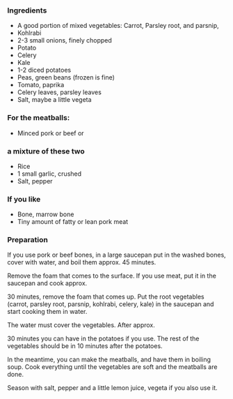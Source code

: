 
### Ingredients
- A good portion of mixed vegetables: Carrot, Parsley root, and parsnip,
- Kohlrabi
- 2-3 small onions, finely chopped
- Potato
- Celery
- Kale
- 1-2 diced potatoes
- Peas, green beans (frozen is fine)
- Tomato, paprika
- Celery leaves, parsley leaves
- Salt, maybe a little vegeta

### For the meatballs:
- Minced pork or beef or

### a mixture of these two
- Rice
- 1 small garlic, crushed
- Salt, pepper

### If you like
- Bone, marrow bone
- Tiny amount of fatty or lean pork meat

### Preparation
 If you use pork or beef bones, in a large saucepan put in the washed bones, cover with water, and boil them approx. 45 minutes.

 Remove the foam that comes to the surface. If you use meat, put it in the saucepan and cook approx.

 30 minutes, remove the foam that comes up.   Put the root vegetables (carrot, parsley root, parsnip, kohlrabi, celery, kale) in the saucepan and start cooking them in water.

 The water must cover the vegetables.  After approx.

 30 minutes you can have in the potatoes if you use.  The rest of the vegetables should be in 10 minutes after the potatoes.

 In the meantime, you can make the meatballs, and have them in boiling soup. Cook everything until the vegetables are soft and the meatballs are done.

   Season with salt, pepper and a little lemon juice, vegeta if you also use it. 